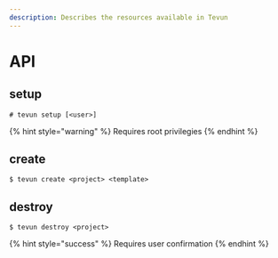 ```yaml
---
description: Describes the resources available in Tevun
---
```


# API

## setup

```text
# tevun setup [<user>]
```

{% hint style="warning" %}
Requires root privilegies
{% endhint %}

## create

```text
$ tevun create <project> <template>
```

## destroy

```text
$ tevun destroy <project>
```

{% hint style="success" %}
Requires user confirmation
{% endhint %}

